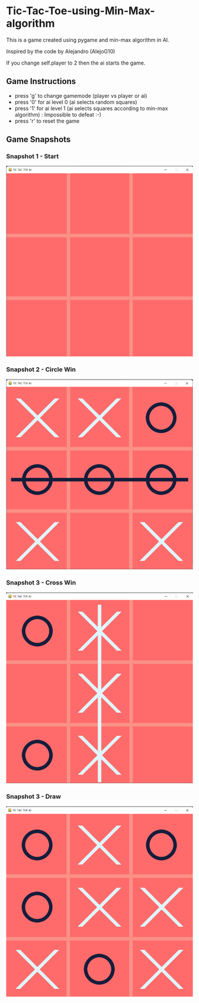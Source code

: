 # Tic-Tac-Toe-using-Min-Max-algorithm
This is a game created using pygame and min-max algorithm in AI.

Inspired by the code by Alejandro (AlejoG10)

If you change self.player to 2 then the ai starts the game.

## Game Instructions

- press 'g' to change gamemode (player vs player or ai)
- press '0' for ai level 0 (ai selects random squares)
- press '1' for ai level 1 (ai selects squares according to min-max algorithm) : Impossible to defeat :-)
- press 'r' to reset the game

## Game Snapshots

### Snapshot 1 - Start
![snapshot1](Screenshots/Start.png)

### Snapshot 2 - Circle Win
![snapshot1](Screenshots/circle_win.png)

### Snapshot 3 - Cross Win
![snapshot1](Screenshots/cross_win.png)

### Snapshot 3 - Draw
![snapshot1](Screenshots/draw.png)
